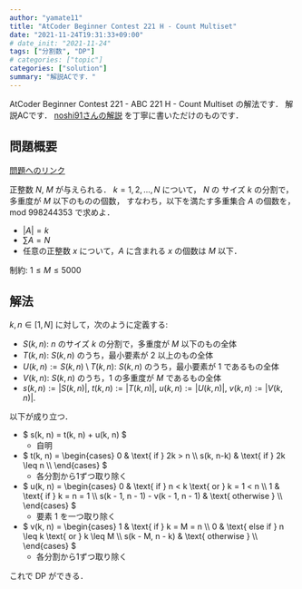 ```yaml
---
author: "yamate11"
title: "AtCoder Beginner Contest 221 H - Count Multiset"
date: "2021-11-24T19:31:33+09:00"
# date_init: "2021-11-24"
tags: ["分割数", "DP"]
# categories: ["topic"]
categories: ["solution"]
summary: "解説ACです．"
---
```


AtCoder Beginner Contest 221 - ABC 221 H - Count Multiset の解法です．
解説ACです．
[noshi91さんの解説](https://atcoder.jp/contests/abc221/editorial/2738) 
を丁寧に書いただけのものです．

## 問題概要

[問題へのリンク](https://atcoder.jp/contests/abc221/tasks/abc221_h)

正整数 $N$, $M$ が与えられる．
$k = 1, 2, \ldots, N$ について，
$N$ の サイズ $k$ の分割で，多重度が $M$ 以下のものの個数，
すなわち，以下を満たす多重集合 $A$ の個数を，
mod 998244353 で求めよ．

* $|A| = k$
* $\sum A = N$
* 任意の正整数 $x$ について，$A$ に含まれる $x$ の個数は $M$ 以下．

制約: $1 \leq M \leq 5000$


## 解法

$k, n \in [1, N]$ に対して，次のように定義する:

* $S(k, n)$: $n$ のサイズ $k$ の分割で，多重度が $M$ 以下のもの全体
* $T(k, n)$: $S(k, n)$ のうち，最小要素が 2 以上のもの全体
* $U(k, n) := S(k, n) \setminus T(k, n)$: 
              $S(k, n)$ のうち，最小要素が 1 であるもの全体
* $V(k, n)$: $S(k, n)$ のうち，1 の多重度が $M$ であるもの全体
* $s(k, n) := |S(k, n)|$,
  $t(k, n) := |T(k, n)|$,
  $u(k, n) := |U(k, n)|$,
  $v(k, n) := |V(k, n)|$.

以下が成り立つ．

* $ s(k, n) = t(k, n) + u(k, n) $
    * 自明
* $ t(k, n) = 
    \begin{cases}
    0 & \text{ if } 2k > n \\\\
    s(k, n-k) & \text{ if } 2k \leq n \\\\
    \end{cases} $
    * 各分割から1ずつ取り除く
* $ u(k, n) = 
    \begin{cases}
    0 & \text{ if } n < k \text{ or } k = 1 < n \\\\
    1 & \text{ if } k = n = 1 \\\\
    s(k - 1, n - 1) - v(k - 1, n - 1) & \text{ otherwise } \\\\
    \end{cases} $
    * 要素 1 を一つ取り除く
* $ v(k, n) = 
    \begin{cases}
    1 & \text{ if } k = M = n \\\\
    0 & \text{ else if } n \leq k \text{ or } k \leq M \\\\
    s(k - M, n - k) & \text{ otherwise } \\\\
    \end{cases} $
    * 各分割から1ずつ取り除く

これで DP ができる．
